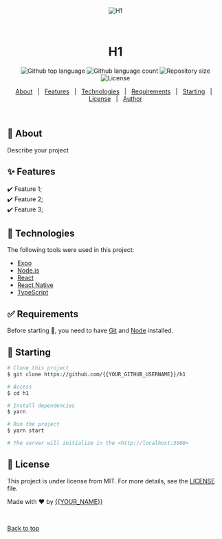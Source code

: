 <div align="center" id="top"> 
  <img src="./.github/app.gif" alt="H1" />

  &#xa0;

  <!-- <a href="https://h1.netlify.app">Demo</a> -->
</div>

<h1 align="center">H1</h1>

<p align="center">
  <img alt="Github top language" src="https://img.shields.io/github/languages/top/{{YOUR_GITHUB_USERNAME}}/h1?color=56BEB8">

  <img alt="Github language count" src="https://img.shields.io/github/languages/count/{{YOUR_GITHUB_USERNAME}}/h1?color=56BEB8">

  <img alt="Repository size" src="https://img.shields.io/github/repo-size/{{YOUR_GITHUB_USERNAME}}/h1?color=56BEB8">

  <img alt="License" src="https://img.shields.io/github/license/{{YOUR_GITHUB_USERNAME}}/h1?color=56BEB8">

  <!-- <img alt="Github issues" src="https://img.shields.io/github/issues/{{YOUR_GITHUB_USERNAME}}/h1?color=56BEB8" /> -->

  <!-- <img alt="Github forks" src="https://img.shields.io/github/forks/{{YOUR_GITHUB_USERNAME}}/h1?color=56BEB8" /> -->

  <!-- <img alt="Github stars" src="https://img.shields.io/github/stars/{{YOUR_GITHUB_USERNAME}}/h1?color=56BEB8" /> -->
</p>

<!-- Status -->

<!-- <h4 align="center"> 
	🚧  H1 🚀 Under construction...  🚧
</h4> 

<hr> -->

<p align="center">
  <a href="#dart-about">About</a> &#xa0; | &#xa0; 
  <a href="#sparkles-features">Features</a> &#xa0; | &#xa0;
  <a href="#rocket-technologies">Technologies</a> &#xa0; | &#xa0;
  <a href="#white_check_mark-requirements">Requirements</a> &#xa0; | &#xa0;
  <a href="#checkered_flag-starting">Starting</a> &#xa0; | &#xa0;
  <a href="#memo-license">License</a> &#xa0; | &#xa0;
  <a href="https://github.com/{{YOUR_GITHUB_USERNAME}}" target="_blank">Author</a>
</p>

<br>

## :dart: About ##

Describe your project

## :sparkles: Features ##

:heavy_check_mark: Feature 1;\
:heavy_check_mark: Feature 2;\
:heavy_check_mark: Feature 3;

## :rocket: Technologies ##

The following tools were used in this project:

- [Expo](https://expo.io/)
- [Node.js](https://nodejs.org/en/)
- [React](https://pt-br.reactjs.org/)
- [React Native](https://reactnative.dev/)
- [TypeScript](https://www.typescriptlang.org/)

## :white_check_mark: Requirements ##

Before starting :checkered_flag:, you need to have [Git](https://git-scm.com) and [Node](https://nodejs.org/en/) installed.

## :checkered_flag: Starting ##

```bash
# Clone this project
$ git clone https://github.com/{{YOUR_GITHUB_USERNAME}}/h1

# Access
$ cd h1

# Install dependencies
$ yarn

# Run the project
$ yarn start

# The server will initialize in the <http://localhost:3000>
```

## :memo: License ##

This project is under license from MIT. For more details, see the [LICENSE](LICENSE.md) file.


Made with :heart: by <a href="https://github.com/{{YOUR_GITHUB_USERNAME}}" target="_blank">{{YOUR_NAME}}</a>

&#xa0;

<a href="#top">Back to top</a>

